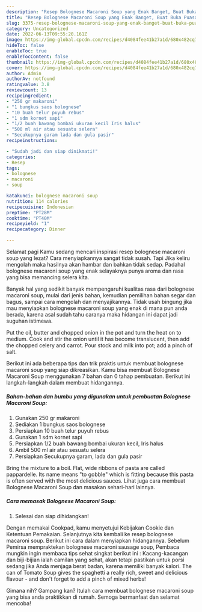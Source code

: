 ```yaml
---
description: "Resep Bolognese Macaroni Soup yang Enak Banget, Buat Buka Puasa Enak"
title: "Resep Bolognese Macaroni Soup yang Enak Banget, Buat Buka Puasa Enak"
slug: 3375-resep-bolognese-macaroni-soup-yang-enak-banget-buat-buka-puasa-enak
category: Uncategorized
date: 2022-06-13T09:55:20.161Z
image: https://img-global.cpcdn.com/recipes/d4084fee41b27a1d/680x482cq70/bolognese-macaroni-soup-foto-resep-utama.jpg
hideToc: false
enableToc: true
enableTocContent: false
thumbnail: https://img-global.cpcdn.com/recipes/d4084fee41b27a1d/680x482cq70/bolognese-macaroni-soup-foto-resep-utama.jpg
cover: https://img-global.cpcdn.com/recipes/d4084fee41b27a1d/680x482cq70/bolognese-macaroni-soup-foto-resep-utama.jpg
author: Admin
authorAv: notfound
ratingvalue: 3.8
reviewcount: 13
recipeingredient:
- "250 gr makaroni"
- "1 bungkus saos bolognese"
- "10 buah telur puyuh rebus"
- "1 sdm kornet sapi"
- "1/2 buah bawang bombai ukuran kecil Iris halus"
- "500 ml air atau sesuatu selera"
- "Secukupnya garam lada dan gula pasir"
recipeinstructions:

- "Sudah jadi dan siap dinikmati!"
categories:
- Resep
tags:
- bolognese
- macaroni
- soup

katakunci: bolognese macaroni soup 
nutrition: 114 calories
recipecuisine: Indonesian
preptime: "PT28M"
cooktime: "PT40M"
recipeyield: "1"
recipecategory: Dinner

---
```



Selamat pagi Kamu sedang mencari inspirasi resep bolognese macaroni soup yang lezat? Cara menyiapkannya sangat tidak susah. Tapi Jika keliru mengolah maka hasilnya akan hambar dan bahkan tidak sedap. Padahal bolognese macaroni soup yang enak selayaknya punya aroma dan rasa yang bisa memancing selera kita.


Banyak hal yang sedikit banyak mempengaruhi kualitas rasa dari bolognese macaroni soup, mulai dari jenis bahan, kemudian pemilihan bahan segar dan bagus, sampai cara mengolah dan menyajikannya. Tidak usah bingung jika mau menyiapkan bolognese macaroni soup yang enak di mana pun anda berada, karena asal sudah tahu caranya maka hidangan ini dapat jadi suguhan istimewa.

Put the oil, butter and chopped onion in the pot and turn the heat on to medium. Cook and stir the onion until it has become translucent, then add the chopped celery and carrot. Pour stock and milk into pot; add a pinch of salt.


Berikut ini ada beberapa tips dan trik praktis untuk membuat bolognese macaroni soup yang siap dikreasikan. Kamu bisa membuat Bolognese Macaroni Soup menggunakan 7 bahan dan 0 tahap pembuatan. Berikut ini langkah-langkah dalam membuat hidangannya.

<!--inarticleads1-->

##### Bahan-bahan dan bumbu yang digunakan untuk pembuatan Bolognese Macaroni Soup:

1. Gunakan 250 gr makaroni
1. Sediakan 1 bungkus saos bolognese
1. Persiapkan 10 buah telur puyuh rebus
1. Gunakan 1 sdm kornet sapi
1. Persiapkan 1/2 buah bawang bombai ukuran kecil, Iris halus
1. Ambil 500 ml air atau sesuatu selera
1. Persiapkan Secukupnya garam, lada dan gula pasir


Bring the mixture to a boil. Flat, wide ribbons of pasta are called pappardelle. Its name means &#34;to gobble&#34; which is fitting because this pasta is often served with the most delicious sauces. Lihat juga cara membuat Bolognese Macaroni Soup dan masakan sehari-hari lainnya. 

<!--inarticleads2-->

##### Cara memasak Bolognese Macaroni Soup:


1. Selesai dan siap dihidangkan!

Dengan memakai Cookpad, kamu menyetujui Kebijakan Cookie dan Ketentuan Pemakaian. Selanjutnya kita kembali ke resep bolognese macaroni soup. Berikut ini cara dalam menyiapkan hidangannya. Sebelum Pemirsa mempraktekan bolognese macaroni sausage soup, Pembaca mungkin ingin membaca tips sehat singkat berikut ini : Kacang-kacangan dan biji-bijian ialah camilan yang sehat, akan tetapi pastikan untuk porsi sedang jika Anda menjaga berat badan, karena memiliki banyak kalori. The can of Tomato Soup gives the spaghetti a really rich, sweet and delicious flavour - and don&#39;t forget to add a pinch of mixed herbs! 

Gimana nih? Gampang kan? Itulah cara membuat bolognese macaroni soup yang bisa anda praktikkan di rumah. Semoga bermanfaat dan selamat mencoba!
